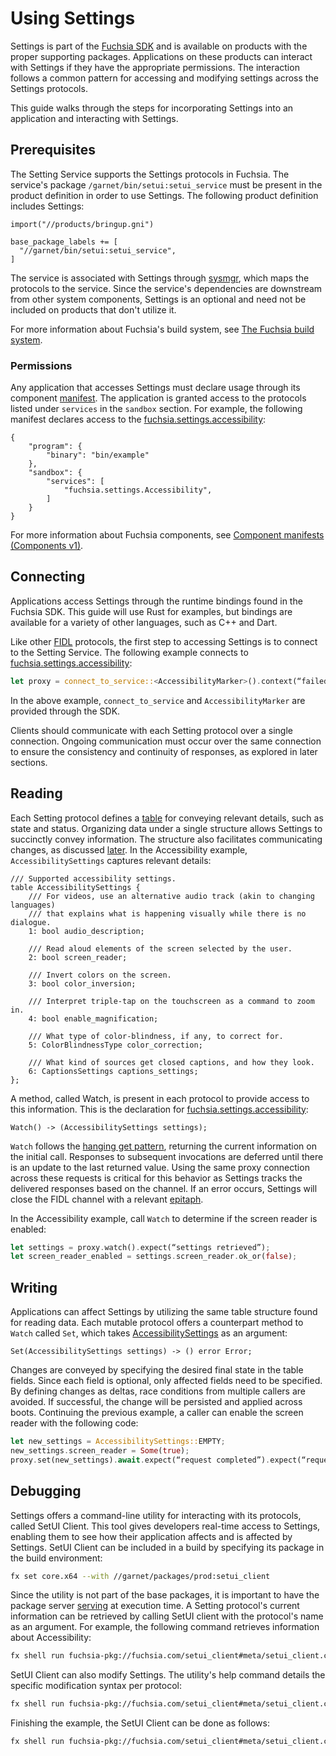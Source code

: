 # Using Settings

Settings is part of the [Fuchsia SDK][sdk] and is available on products with the
proper supporting packages. Applications on these products can interact with
Settings if they have the appropriate permissions. The interaction follows a
common pattern for accessing and modifying settings across the Settings
protocols.

This guide walks through the steps for incorporating Settings into an
application and interacting with Settings.

## Prerequisites

The Setting Service supports the Settings protocols in Fuchsia. The service's
package `/garnet/bin/setui:setui_service` must be present in the product
definition in order to use Settings. The following product definition includes
Settings:

```gn
import("//products/bringup.gni")

base_package_labels += [
  "//garnet/bin/setui:setui_service",
]
```

The service is associated with Settings through [sysmgr][sysmgr], which maps the
protocols to the service. Since the service's dependencies are downstream from
other system components, Settings is an optional and need not be included on
products that don't utilize it.

For more information about Fuchsia's build system, see [The Fuchsia build
system][build].

### Permissions

Any application that accesses Settings must declare usage through its component
[manifest][manifestv1]. The application is granted access to the protocols
listed under `services` in the `sandbox` section. For example, the following
manifest declares access to the [fuchsia.settings.accessibility][accessibility]:

```cml
{
    "program": {
        "binary": "bin/example"
    },
    "sandbox": {
        "services": [
            "fuchsia.settings.Accessibility",
        ]
    }
}
```

For more information about Fuchsia components, see [Component manifests
(Components v1)][manifestv1].

## Connecting

Applications access Settings through the runtime bindings found in the Fuchsia
SDK. This guide will use Rust for examples, but bindings are available for a
variety of other languages, such as C++ and Dart.

Like other [FIDL][fidl] protocols, the first step to accessing Settings is to
connect to the Setting Service. The following example connects to
[fuchsia.settings.accessibility][accessibility]:

```rust
let proxy = connect_to_service::<AccessibilityMarker>().context(“failed to connect to Settings”);
```

In the above example, `connect_to_service` and `AccessibilityMarker` are
provided through the SDK.

Clients should communicate with each Setting protocol over a single connection.
Ongoing communication must occur over the same connection to ensure
the consistency and continuity of responses, as explored in later sections.

## Reading

Each Setting protocol defines a [table][fidl_table] for conveying relevant
details, such as state and status. Organizing data under a single structure
allows Settings to succinctly convey information. The structure also facilitates
communicating changes, as discussed [later](#writing). In the Accessibility
example, `AccessibilitySettings` captures relevant details:

<a name="a11y-table"></a>

```fidl
/// Supported accessibility settings.
table AccessibilitySettings {
    /// For videos, use an alternative audio track (akin to changing languages)
    /// that explains what is happening visually while there is no dialogue.
    1: bool audio_description;

    /// Read aloud elements of the screen selected by the user.
    2: bool screen_reader;

    /// Invert colors on the screen.
    3: bool color_inversion;

    /// Interpret triple-tap on the touchscreen as a command to zoom in.
    4: bool enable_magnification;

    /// What type of color-blindness, if any, to correct for.
    5: ColorBlindnessType color_correction;

    /// What kind of sources get closed captions, and how they look.
    6: CaptionsSettings captions_settings;
};
```

A method, called Watch, is present in each protocol to provide access to this
information. This is the declaration for
[fuchsia.settings.accessibility][accessibility]:

```fidl
Watch() -> (AccessibilitySettings settings);
```

`Watch` follows the [hanging get pattern][hanging-get], returning the current
information on the initial call. Responses to subsequent invocations are
deferred until there is an update to the last returned value. Using the same
proxy connection across these requests is critical for this behavior as Settings
tracks the delivered responses based on the channel. If an error occurs,
Settings will close the FIDL channel with a relevant [epitaph][epitaph].

In the Accessibility example, call `Watch` to determine if the screen reader is
enabled:

```rust
let settings = proxy.watch().expect(“settings retrieved”);
let screen_reader_enabled = settings.screen_reader.ok_or(false);
```

## Writing

Applications can affect Settings by utilizing the same table structure found
for reading data. Each mutable protocol offers a counterpart method to `Watch`
called `Set`, which takes [AccessibilitySettings](#a11y-table) as an argument:

```fidl
Set(AccessibilitySettings settings) -> () error Error;
```

Changes are conveyed by specifying the desired final state in the table fields.
Since each field is optional, only affected fields need to be specified.
By defining changes as deltas, race conditions from multiple callers are
avoided. If successful, the change will be persisted and applied across boots.
Continuing the previous example, a caller can enable the screen reader with the
following code:

```rust
let new_settings = AccessibilitySettings::EMPTY;
new_settings.screen_reader = Some(true);
proxy.set(new_settings).await.expect(“request completed”).expect(“request succeeded”);
```

## Debugging

Settings offers a command-line utility for interacting with its protocols, called
SetUI Client. This tool gives developers real-time access to Settings, enabling
them to see how their application affects and is affected by Settings. SetUI
Client can be included in a build by specifying its package in the build
environment:

```bash
fx set core.x64 --with //garnet/packages/prod:setui_client
```

Since the utility is not part of the base packages, it is important to have the
package server [serving][pkg] at execution time. A Setting protocol's current
information can be retrieved by calling SetUI client with the protocol's name as
an argument. For example, the following command retrieves information about
Accessibility:

```bash
fx shell run fuchsia-pkg://fuchsia.com/setui_client#meta/setui_client.cmx accessibility
```

SetUI Client can also modify Settings. The utility's help command details the
specific modification syntax per protocol:

```bash
fx shell run fuchsia-pkg://fuchsia.com/setui_client#meta/setui_client.cmx accessibility help
```

Finishing the example, the SetUI Client can be done as follows:

```bash
fx shell run fuchsia-pkg://fuchsia.com/setui_client#meta/setui_client.cmx accessibility -s true
```

<!-- xrefs -->
[sdk]: /sdk/fidl/fuchsia.settings/
[fidl]: /docs/concepts/fidl/overview.md
[build]: /docs/concepts/build_system/fuchsia_build_system_overview.md
[sysmgr]: /src/sys/sysmgr/README.md
[accessibility]: /sdk/fidl/fuchsia.settings/accessibility.fidl
[manifestv1]: /docs/concepts/components/v1/component_manifests.md
[hanging-get]: /docs/concepts/api/fidl.md#hanging-get
[fidl_table]: /docs/reference/fidl/language/language.md#tables
[epitaph]: /docs/contribute/governance/fidl/ftp/ftp-008.md
[pkg]: /docs/development/build/fx.md#serve-a-build